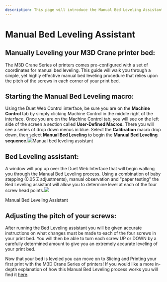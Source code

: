 ```yaml
---
description: This page will introduce the Manual Bed Leveling Assistant Macro
---
```


# Manual Bed Leveling Assistant

## Manually Leveling your M3D Crane printer bed: <a id="manually-leveling-your-m-3-d-crane-printer-bed"></a>

The M3D Crane Series of printers comes pre-configured with a set of coordinates for manual bed leveling. This guide will walk you through a simple, yet highly effective manual bed leveling procedure that relies upon the pitch of the screws in each corner of your print bed.

## Starting the Manual Bed Leveling macro: <a id="starting-the-manual-bed-leveling-macro"></a>

Using the Duet Web Control interface, be sure you are on the **Machine Control** tab by simply clicking Machine Control in the middle right of the interface. Once you are on the Machine Control tab, you will see on the left side of the screen a section called **User-Defined Macros.** There you will see a series of drop down menus in blue. Select the **Calibration** macro drop down, then select **Manual Bed Leveling** to begin the **Manual Bed Leveling sequence.**![](https://blobscdn.gitbook.com/v0/b/gitbook-28427.appspot.com/o/assets%2F-LHsKN4t1c1PNlAAcU9y%2F-LP4AuUjFS5N0OQRn9Mg%2F-LP4BOIs8hrO4iLQ-b5i%2FDuet8.png?alt=media&token=af7660db-326c-4d28-8731-36a20ddbf95b)Manual bed leveling assistant

## Bed Leveling assistant: <a id="bed-leveling-assistant"></a>

A window will pop up over the Duet Web Interface that will begin walking you through the Manual Bed Leveling process. Using a combination of baby stepping \(0.05 Z adjustments\), manual observation and "paper testing" the Bed Leveling assistant will allow you to determine level at each of the four screw head points.![](https://blobscdn.gitbook.com/v0/b/gitbook-28427.appspot.com/o/assets%2F-LHsKN4t1c1PNlAAcU9y%2F-LP-X3_tgXoMCFfqi184%2F-LP-YQwp8M1XMPYcGMiX%2FBedLevel1.png?alt=media&token=5f2e3a81-7fb2-4135-95cf-93bc4ca712e4)

Manual Bed Leveling Assistant

## Adjusting the pitch of your screws: <a id="adjusting-the-pitch-of-your-screws"></a>

After running the Bed Leveling assistant you will be given accurate instructions on what changes must be made to each of the four screws in your print bed. You will then be able to turn each screw UP or DOWN by a carefully determined amount to give you an extremely accurate leveling of your print bed.

Now that your bed is leveled you can move on to Slicing and Printing your first print with the M3D Crane Series of printers! If you would like a more in-depth explanation of how this Manual Bed Leveling process works you will find it [here](https://duet3d.dozuki.com/Wiki/Using_the_manual_bed_levelling_assistant).

